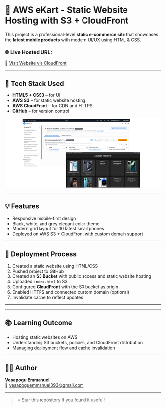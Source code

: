 # 🛒 AWS eKart - Static Website Hosting with S3 + CloudFront

This project is a professional-level **static e-commerce site** that showcases the **latest mobile products** with modern UI/UX using HTML & CSS.

### 🌐 Live Hosted URL:
🔗 [Visit Website via CloudFront](https://d3gr97e4u8oizm.cloudfront.net)

---

## 📁 Tech Stack Used

- **HTML5 + CSS3** – for UI
- **AWS S3** – for static website hosting
- **AWS CloudFront** – for CDN and HTTPS
- **GitHub** – for version control


![Website Screenshot](screenshot.png)

---

## 💡 Features

- Responsive mobile-first design
- Black, white, and grey elegant color theme
- Modern grid layout for 10 latest smartphones
- Deployed on AWS S3 + CloudFront with custom domain support

---

## 🚀 Deployment Process

1. Created a static website using HTML/CSS
2. Pushed project to GitHub
3. Created an **S3 Bucket** with public access and static website hosting
4. Uploaded `index.html` to S3
5. Configured **CloudFront** with the S3 bucket as origin
6. Enabled HTTPS and connected custom domain (optional)
7. Invalidate cache to reflect updates

---

---

## 📚 Learning Outcome

- Hosting static websites on AWS
- Understanding S3 buckets, policies, and CloudFront distribution
- Managing deployment flow and cache invalidation

---

## 👨‍💻 Author

**Vesapogu Emmanuel**  
📧 [vesapoguemmanuel393@gmail.com](mailto:vesapoguemmanuel393@gmail.com)

---

> ⭐ Star this repository if you found it useful!
